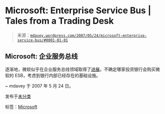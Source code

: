 <!--yml

类别：未分类

日期：2024-05-18 06:17:50

-->

# Microsoft: Enterprise Service Bus | Tales from a Trading Desk

> 来源：[`mdavey.wordpress.com/2007/05/24/microsoft-enterprise-service-bus/#0001-01-01`](https://mdavey.wordpress.com/2007/05/24/microsoft-enterprise-service-bus/#0001-01-01)

## Microsoft: 企业服务总线

逐渐地，微软似乎在企业服务总线领域取得了[进展](http://www.codeplex.com/esb/Release/ProjectReleases.aspx?ReleaseId=4111)。不确定哪家投资银行会购买微软的 ESB，考虑到银行内部已经存在的基础设施。

~ mdavey 于 2007 年 5 月 24 日。

发布于[未分类](https://mdavey.wordpress.com/category/uncategorized/)

标签：[Microsoft](https://mdavey.wordpress.com/tag/microsoft/)
